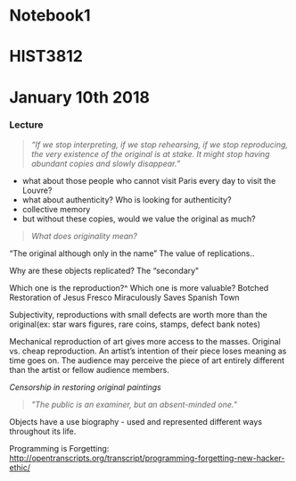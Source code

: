 # Notebook1
# HIST3812
# January 10th 2018

### Lecture

> *“If we stop interpreting, if we stop rehearsing, if we stop reproducing, the very existence of the original is at stake. It might stop having abundant copies and slowly disappear.”* 

- what about those people who cannot visit Paris every day to visit the Louvre?
- what about authenticity? Who is looking for authenticity?
- collective memory
- but without these copies, would we value the original as much?

> *What does originality mean?*

“The original although only in the name”
The value of replications..

Why are these objects replicated? 
 The “secondary"
 
Which one is the reproduction?^
Which one is more valuable?
Botched Restoration of Jesus Fresco Miraculously Saves Spanish Town

Subjectivity, reproductions with small defects are worth more than the original(ex: star wars figures, rare coins, stamps, defect bank notes)

Mechanical reproduction of art gives more access to the masses. Original vs. cheap reproduction. An artist’s intention of their piece loses meaning as time goes on. The audience may perceive the piece of art entirely different than the artist or fellow audience members. 

_Censorship in restoring original paintings_

> *"The public is an examiner, but an absent-minded one."*

Objects have a use biography - used and represented different ways throughout its life. 

Programming is Forgetting: 
http://opentranscripts.org/transcript/programming-forgetting-new-hacker-ethic/

